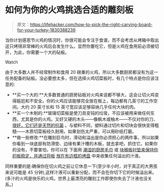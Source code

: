 # 如何为你的火鸡挑选合适的雕刻板

> 原文：<https://lifehacker.com/how-to-pick-the-right-carving-board-for-your-turkey-1830388239>

当你计划感恩节火鸡的情况时，你很可能会专注于食谱，而不会考虑从烤箱中取出这只烤得非常棒的火鸡后会发生什么。显然你要吃它，但是火鸡在食用前必须被切开，为此，你需要一个大的砧板。

Watch

由于大多数人并不经常制作和食用 20 磅重的火鸡，所以大多数厨房都没有为这一任务配备的砧板。没必要想太多，但在选择火鸡切菜板时，有几个特点是你应该注意的:

*   **买一个大的:**大多数普通的厨房砧板对火鸡来说都不够大，这会让切火鸡变得尴尬和不安全。你的火鸡应该能够完全放在板上，每边都有几英寸的工作空间。大约 20 英寸长和 15 英寸宽应该足够容纳几乎任何大块的肉。
*   **买一个木制的:**玻璃切菜板是使刀具变钝的垃圾，不应该被用来做任何东西，尤其是你的火鸡。又好又硬的木头——像枫木或柚木——不仅对你的刀、 [很好，它们还是天然的抗菌](https://skillet.lifehacker.com/how-to-choose-clean-and-care-for-your-cutting-boards-1791310576) 。与塑料不同，塑料通过切片和切块会很快变得粗糙——木质切菜板经久耐用，如果划伤太严重，可以用砂纸打磨。
*   **做一些修改:**在雕刻巨鸟时，滑动和溢出是你必须担心的两件事，所以如果你看到一块底部有防滑垫、边缘有果汁槽的木板，就去拿吧，抓住它。如果你的没有，不要害怕，你可以在 下面用 [潮湿的厨房毛巾](https://lifehacker.com/stabilize-a-cutting-board-with-a-damp-towel-1193893676) 或 [块搁板衬垫来保持你的板稳定，并通过将板](https://lifehacker.com/stabilize-your-cutting-board-with-shelf-liner-5835937) [放在有边框的烤盘](https://lifehacker.com/place-your-cutting-board-in-a-sheet-pan-to-catch-turkey-1830260469) 中来收集任何溢出的汁液。

同样重要的是:确保你在切火鸡之前让它休息一下(至少半小时，对于真正的大男孩来说可能是 45 分钟),这样汁液可以重新分配，而不会在你切下它的时候溢出来。(多汁的火鸡是快乐的火鸡，世界上最漂亮的雕刻工作即使你失去了汁液也没关系。)